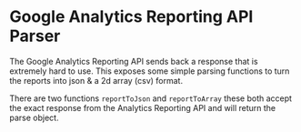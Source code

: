 # Google Analytics Reporting API Parser
The Google Analytics Reporting API sends back a response that is extremely hard to use. This exposes some simple parsing functions to turn the reports into json & a 2d array (csv) format.

There are two functions `reportToJson` and `reportToArray` these both accept the exact response from the Analytics Reporting API and will return the parse object.
